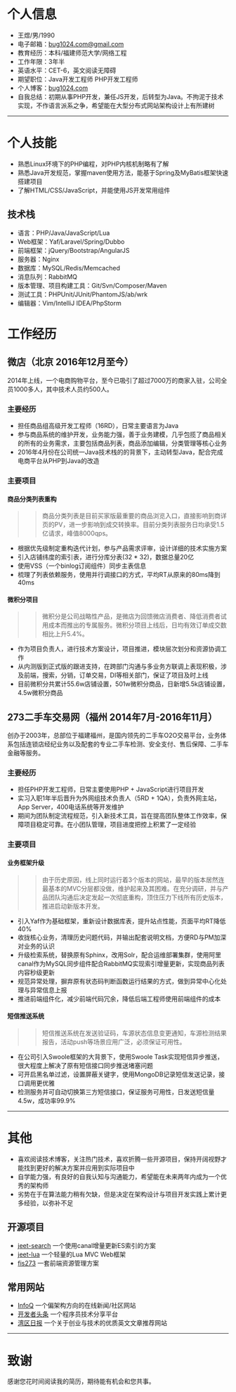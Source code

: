 
# 个人信息
 * 王煜/男/1990
 * 电子邮箱：bug1024.com@gmail.com
 * 教育经历：本科/福建师范大学/网络工程
 * 工作年限：3年半
 * 英语水平：CET-6，英文阅读无障碍
 * 期望职位：Java开发工程师 PHP开发工程师
 * 个人博客：[bug1024.com](http://bug1024.com/)
 * 自我总结：初期从事PHP开发，兼任JS开发，后转型为Java。不拘泥于技术实现，不作语言派系之争，希望能在大型分布式网站架构设计上有所建树

---

# 个人技能
 * 熟悉Linux环境下的PHP编程，对PHP内核机制略有了解
 * 熟悉Java开发规范，掌握maven使用方法，能基于Spring及MyBatis框架快速搭建项目
 * 了解HTML/CSS/JavaScript，并能使用JS开发常用组件

## 技术栈
 * 语言：PHP/Java/JavaScript/Lua
 * Web框架：Yaf/Laravel/Spring/Dubbo
 * 前端框架：jQuery/Bootstrap/AngularJS
 * 服务器：Nginx
 * 数据库：MySQL/Redis/Memcached
 * 消息队列：RabbitMQ
 * 版本管理、项目构建工具：Git/Svn/Composer/Maven
 * 测试工具：PHPUnit/JUnit/PhantomJS/ab/wrk
 * 编辑器：Vim/IntelliJ IDEA/PhpStorm

# 工作经历

## 微店（北京 2016年12月至今）
 2014年上线，一个电商购物平台，至今已吸引了超过7000万的商家入驻，公司全员1000多人，其中技术人员约500人。

### 主要经历
 * 担任商品组高级开发工程师（16RD），日常主要语言为Java
 * 参与商品系统的维护开发，业务能力强，善于业务建模，几乎包揽了商品相关的所有的业务需求，主要包括商品列表，商品添加编辑，分类管理等核心业务
 * 2016年4月份在公司统一Java技术栈的的背景下，主动转型Java，配合完成电商平台从PHP到Java的改造

### 主要项目

#### 商品分类列表重构
>> 商品分类列表是目前买家版最重要的商品浏览入口，直接影响到商详页的PV，进一步影响到成交转换率。目前分类列表服务日均承受1.5亿请求，峰值8000qps。

 * 根据优先级制定重构迭代计划，参与产品需求评审，设计详细的技术实施方案
 * 引入店铺纬度的索引表，进行分库分表(32 * 32)，数据总量20亿
 * 使用VSS（一个binlog订阅组件）同步主表信息
 * 梳理了列表依赖服务，使用并行调接口的方式，平均RT从原来的80ms降到40ms

#### 微积分项目
>> 微积分是公司战略性产品，是微店为回馈微店消费者、降低消费者试用成本而推出的专属服务。微积分项目上线后，日均有效订单成交数相比上升5.4%。

 * 作为项目负责人，进行技术方案设计，项目推进，模块层次划分和资源协调工作
 * 从内测版到正式版的跟进支持，在跨部门沟通与多业务方联调上表现积极，涉及前端，搜索，分销，订单交易，DI等相关部门，保证了项目及时上线
 * 目前微积分共累计55.6w店铺设置，501w微积分商品，日新增5.5k店铺设置，4.5w微积分商品

## 273二手车交易网（福州 2014年7月-2016年11月）
 创办于2003年，总部位于福建福州，是国内领先的二手车O2O交易平台，业务体系包括连锁店经纪业务以及配套的专业二手车检测、安全支付、售后保障、二手车金融等服务。

### 主要经历
 * 担任PHP开发工程师，日常主要使用PHP + JavaScript进行项目开发
 * 实习入职1年半后晋升为外网组技术负责人（5RD + 1QA），负责外网主站，App Server，400电话系统等开发维护
 * 期间为团队制定流程规范，引入新技术工具，旨在提高团队整体工作效率，保障项目稳定可靠。在小团队管理，项目进度把控上积累了一定经验

### 主要项目

#### 业务框架升级
>> 由于历史原因，线上同时运行着3个版本的网站，最早的版本居然连最基本的MVC分层都没做，维护起来及其困难。在充分调研，并与产品团队沟通后决定发起一次彻底重构，顶住压力下线所有历史版本，推进启动新版本开发。

 * 引入Yaf作为基础框架，重新设计数据库表，提升站点性能，页面平均RT降低40%
 * 收拢核心业务，清理历史问题代码，并输出配套说明文档，方便RD与PM加深对业务的认识
 * 升级检索系统，替换原有Sphinx，改用Solr，配合运维部署集群，使用阿里canal作为MySQL同步组件配合RabbitMQ实现索引增量更新，实现商品列表内容秒级更新
 * 规范异常处理，摒弃原有状态码判断函数运行结果的方式，做到异常中心化处理与异常信息上报
 * 推进前端组件化，减少前端代码冗余，降低后端工程师使用前端组件的成本

#### 短信推送系统
>> 短信推送系统在发送验证码，车源状态信息变更通知，车源检测结果报告，活动push等场景应用广泛，必须保证可用性。

 * 在公司引入Swoole框架的大背景下，使用Swoole Task实现短信异步推送，很大程度上解决了原有短信接口同步推送堵塞问题
 * 可开启黑名单过滤，设置屏蔽关键字，使用MongoDB记录短信发送记录，接口调用更优雅
 * 检测服务并可自动切换第三方短信接口，保证服务可用性，日发送短信量4.5w，成功率99.9%

---

# 其他
 * 喜欢阅读技术博客，关注热门技术，喜欢折腾一些开源项目，保持开阔视野才能找到更好的解决方案并应用到实际项目中
 * 自学能力强，有良好的自我认知与沟通能力，希望能在未来两年内成为一个优秀的架构师
 * 劣势在于在算法能力稍有欠缺，但是决定在架构设计与项目开发实践上累计更多经验，以弥补不足

## 开源项目
 - [jeet-search](https://github.com/bug1024/jeet-search) 一个使用canal增量更新ES索引的方案
 - [jeet-lua](https://github.com/bug1024/jeet-lua) 一个轻量的Lua MVC Web框架
 - [fis273](https://npm.taobao.org/package/fis273) 一套前端资源管理方案

## 常用网站
 - [InfoQ](http://www.infoq.com/cn/) 一个偏架构方向的在线新闻/社区网站
 - [开发者头条](http://toutiao.io/) 一个程序员技术分享平台
 - [湾区日报](https://wanqu.co/) 一个关于创业与技术的优质英文文章推荐网站

---

# 致谢

 感谢您花时间阅读我的简历，期待能有机会和您共事。

